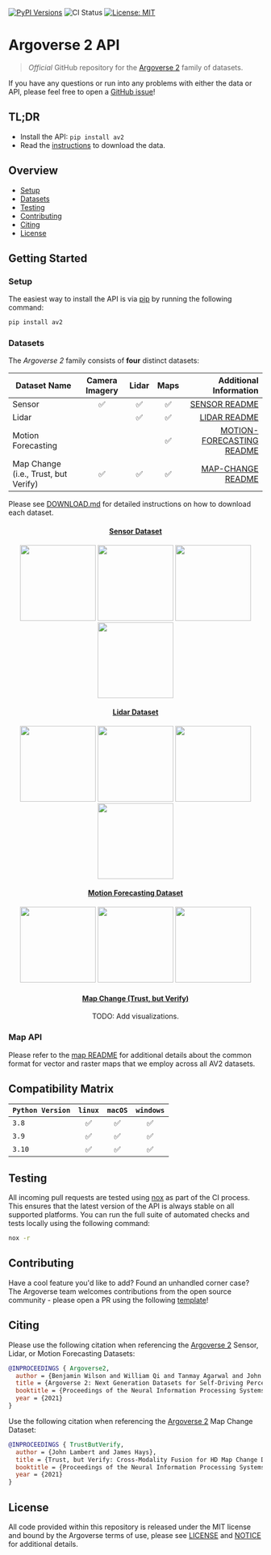 [![PyPI Versions](https://img.shields.io/pypi/pyversions/av2)](https://pypi.org/project/av2/)
![CI Status](https://github.com/argoai/argoverse2-api/actions/workflows/ci.yml/badge.svg)
[![License: MIT](https://img.shields.io/badge/License-MIT-yellow.svg)](./LICENSE)

# Argoverse 2 API

> _Official_ GitHub repository for the [Argoverse 2](https://www.argoverse.org) family of datasets.

If you have any questions or run into any problems with either the data or API, please feel free to open a [GitHub issue](https://github.com/argoai/argoverse2-api/issues)!

## TL;DR

- Install the API: `pip install av2`
- Read the [instructions](DOWNLOAD.md) to download the data.

## Overview

- [Setup](#setup)
- [Datasets](#datasets)
- [Testing](#testing)
- [Contributing](#contributing)
- [Citing](#citing)
- [License](#license)

## Getting Started

### Setup

The easiest way to install the API is via [pip](https://pypi.org/project/av2/) by running the following command:

```bash
pip install av2
```

### Datasets

The _Argoverse 2_ family consists of **four** distinct datasets:

| Dataset Name   | Camera Imagery      |       Lidar      |      Maps     | Additional Information|
| -------------------------------------| :----------------: | :----------------: | :----------------: | --:|
| Sensor                               | :white_check_mark:  | :white_check_mark: | :white_check_mark: | [SENSOR README](src/av2/datasets/sensor/README.md) |
| Lidar                                |                     | :white_check_mark: | :white_check_mark: | [LIDAR README](src/av2/datasets/lidar/README.md) |
| Motion Forecasting                   ||                    | :white_check_mark: | [MOTION-FORECASTING README](src/av2/datasets/motion_forecasting/README.md) |
| Map Change (i.e., Trust, but Verify) | :white_check_mark:  | :white_check_mark: | :white_check_mark: | [MAP-CHANGE README](src/av2/datasets/tbv/README.md) |

Please see [DOWNLOAD.md](DOWNLOAD.md) for detailed instructions on how to download each dataset.

<div align="center">
  <h4> <a href="src/av2/datasets/sensor/README.md"> Sensor Dataset </a> </h4>
  <img src="https://user-images.githubusercontent.com/29715011/158742778-557f31a4-569d-44aa-a032-99836094dc97.gif" height="150">
  <img src="https://user-images.githubusercontent.com/29715011/158742776-069501c4-8dd4-4f9d-ac8c-f0421f855607.gif" height="150">
  <img src="https://user-images.githubusercontent.com/29715011/158739736-fe876299-23da-46ed-98ce-173f938d1702.gif" height="150">
  <img src="https://user-images.githubusercontent.com/29715011/158739767-886e1c2f-4613-495d-9204-a7b4813af16d.gif" height="150">
</div>

<div align="center">
  <h4> <a href="src/av2/datasets/lidar/README.md"> Lidar Dataset </a> </h4>
  <img src="https://user-images.githubusercontent.com/29715011/158715494-472339d1-a5d5-4d33-8fcf-3455c0d78d27.gif" height="150">
  <img src="https://user-images.githubusercontent.com/29715011/158715496-f439ccad-71af-4880-8b43-ade7b6c8f333.gif" height="150">
  <img src="https://user-images.githubusercontent.com/29715011/158715498-23d7a11f-12a1-4aeb-b9af-dbced217b340.gif" height="150">
  <img src="https://user-images.githubusercontent.com/29715011/158715497-d1603423-c32f-4cf0-ab1e-6bbc9c458535.gif" height="150">
</div>


<div align="center">
  <h4> <a href="src/av2/datasets/motion_forecasting/README.md"> Motion Forecasting Dataset </a> </h4>
  <img src="https://user-images.githubusercontent.com/29715011/158486284-1a0df794-ee0a-4ae6-a320-0dd0d1daad06.gif" height="150">
  <img src="https://user-images.githubusercontent.com/29715011/158486286-e734e654-b879-4994-a129-9957cc591af4.gif" height="150">
  <img src="https://user-images.githubusercontent.com/29715011/158486288-5e7c0971-de0c-4ff5-bea7-76f7922dd1e0.gif" height="150">
</div>

<div align="center">
  <h4> <a href="src/av2/datasets/tbv/README.md"> Map Change (Trust, but Verify) </a> </h4>
  
  TODO: Add visualizations.
</div>

### Map API

Please refer to the [map README](src/av2/map/README.md) for additional details about the common format for vector and
raster maps that we employ across all AV2 datasets.

## Compatibility Matrix

| `Python Version` |       `linux`      |       `macOS`      |      `windows`     |
| -------------    | :----------------: | :----------------: | :----------------: |
| `3.8`            | :white_check_mark: | :white_check_mark: | :white_check_mark: |
| `3.9`            | :white_check_mark: | :white_check_mark: | :white_check_mark: |
| `3.10`           | :white_check_mark: | :white_check_mark: | :white_check_mark: |

## Testing

All incoming pull requests are tested using [nox](https://nox.thea.codes/en/stable/) as
part of the CI process. This ensures that the latest version of the API is always stable on all supported platforms. You
can run the full suite of automated checks and tests locally using the following command:

```bash
nox -r
```

## Contributing

Have a cool feature you'd like to add? Found an unhandled corner case? The Argoverse team welcomes contributions from
the open source community - please open a PR using the following [template](.github/pull_request_template.md)!

## Citing

Please use the following citation when referencing the [Argoverse 2](https://datasets-benchmarks-proceedings.neurips.cc/paper/2021/file/4734ba6f3de83d861c3176a6273cac6d-Paper-round2.pdf) Sensor, Lidar, or Motion Forecasting Datasets:

```BibTeX
@INPROCEEDINGS { Argoverse2,
  author = {Benjamin Wilson and William Qi and Tanmay Agarwal and John Lambert and Jagjeet Singh and Siddhesh Khandelwal and Bowen Pan and Ratnesh Kumar and Andrew Hartnett and Jhony Kaesemodel Pontes and Deva Ramanan and Peter Carr and James Hays},
  title = {Argoverse 2: Next Generation Datasets for Self-Driving Perception and Forecasting},
  booktitle = {Proceedings of the Neural Information Processing Systems Track on Datasets and Benchmarks (NeurIPS Datasets and Benchmarks 2021)},
  year = {2021}
}
```

Use the following citation when referencing the [Argoverse 2](https://datasets-benchmarks-proceedings.neurips.cc/paper/2021/file/6f4922f45568161a8cdf4ad2299f6d23-Paper-round2.pdf) Map Change Dataset:
```BibTeX
@INPROCEEDINGS { TrustButVerify,
  author = {John Lambert and James Hays},
  title = {Trust, but Verify: Cross-Modality Fusion for HD Map Change Detection},
  booktitle = {Proceedings of the Neural Information Processing Systems Track on Datasets and Benchmarks (NeurIPS Datasets and Benchmarks 2021)},
  year = {2021}
}
```

## License

All code provided within this repository is released under the MIT license and bound by the Argoverse terms of use,
please see [LICENSE](LICENSE) and [NOTICE](NOTICE) for additional details.
